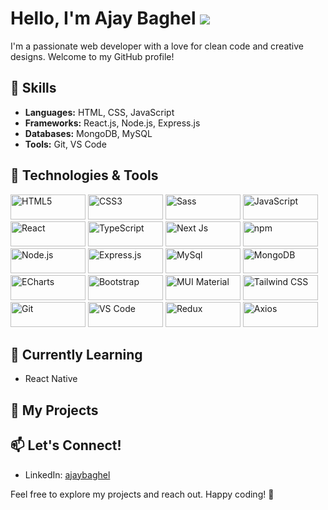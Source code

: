 # Hello, I'm Ajay Baghel ![](https://user-images.githubusercontent.com/18350557/176409783-0785949b-9127-417c-8b55-ab5a4333674e.gif)

I'm a passionate web developer with a love for clean code and creative designs. Welcome to my GitHub profile!

## 🚀 Skills

- **Languages:** HTML, CSS, JavaScript
- **Frameworks:** React.js, Node.js, Express.js
- **Databases:** MongoDB, MySQL
- **Tools:** Git, VS Code

## 🔧 Technologies & Tools

<img alt="HTML5" src="https://img.shields.io/badge/HTML5-E34F26?style=flat&logo=html5&logoColor=white" width="120" height="40"> <img alt="CSS3" src="https://img.shields.io/badge/CSS3-1572B6?style=flat&logo=css3&logoColor=white" width="120" height="40"> <img alt="Sass" src="https://img.shields.io/badge/Sass-CC6699?style=flat&logo=sass&logoColor=white" width="120" height="40"> <img alt="JavaScript" src="https://img.shields.io/badge/JavaScript-F7DF1E?style=flat&logo=javascript&logoColor=black" width="120" height="40"> <img alt="React" src="https://img.shields.io/badge/React-61DAFB?style=flat&logo=react&logoColor=white" width="120" height="40"> <img alt="TypeScript" src="https://img.shields.io/badge/TypeScript-ts?style=flat&logo=typescript&logoColor=white" width="120" height="40"> <img alt="Next Js" src="https://img.shields.io/badge/Next Js-nextjs?style=flat&logo=Next.js&logoColor=white" width="120" height="40"> <img alt="npm" src="https://img.shields.io/badge/npm-CB3837?style=flat&logo=npm&logoColor=white" width="120" height="40"><img alt="Node.js" src="https://img.shields.io/badge/Node.js-43853D?style=flat&logo=node.js&logoColor=white" width="120" height="40"> <img alt="Express.js" src="https://img.shields.io/badge/Express.js-000000?style=flat&logo=express&logoColor=white" width="120" height="40"> <img alt="MySql" src="https://img.shields.io/badge/mysql-47A248?style=flat&logo=mysql&logoColor=white" width="120" height="40"> <img alt="MongoDB" src="https://img.shields.io/badge/MongoDB-47A248?style=flat&logo=mongodb&logoColor=white" width="120" height="40"> <img alt="ECharts" src="https://img.shields.io/badge/ECharts-003366?style=flat&logo=apache-echarts&logoColor=white" width="120" height="40"> <img alt="Bootstrap" src="https://img.shields.io/badge/Bootstrap-563D7C?style=flat&logo=bootstrap&logoColor=white" width="120" height="40"> <img alt="MUI Material" src="https://img.shields.io/badge/material-563D7C?style=flat&logo=material&logoColor=white" width="120" height="40"> <img alt="Tailwind CSS" src="https://img.shields.io/badge/Tailwind%20CSS-38B2AC?style=flat&logo=tailwind-css&logoColor=white" width="120" height="40"> <img alt="Git" src="https://img.shields.io/badge/Git-F05032?style=flat&logo=git&logoColor=white" width="120" height="40"> <img alt="VS Code" src="https://img.shields.io/badge/VS%20Code-007ACC?style=flat&logo=visual-studio-code&logoColor=white" width="120" height="40"> <img alt="Redux" src="https://img.shields.io/badge/Redux-764ABC?style=flat&logo=redux&logoColor=white" width="120" height="40"> <img alt="Axios" src="https://img.shields.io/badge/Axios-007ACC?style=flat&logo=axios&logoColor=white" width="120" height="40">


## 🌱 Currently Learning

- React Native


## 📂 My Projects
<!--
### Project 1: [Project Name](https://github.com/Ajay-singh-github)

A brief description of your project and its features.

### Project 2: [Project Name](https://github.com/Ajay-singh-github)

Another project description goes here.
-->
## 📫 Let's Connect!

- LinkedIn: [ajaybaghel]([https://www.linkedin.com/in/ajay-baghel-5673b62a6/?trk=opento_sprofile_details])

Feel free to explore my projects and reach out. Happy coding! 🚀
